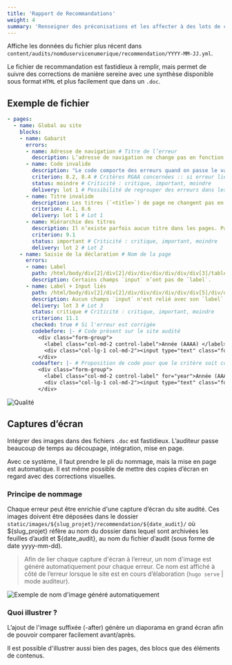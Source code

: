 ```yaml
---
title: 'Rapport de Recommandations'
weight: 4
summary: 'Renseigner des préconisations et les affecter à des lots de correction'
---
```


Affiche les données du fichier plus récent dans `content/audits/nomduservicenumerique/recommendation/YYYY-MM-JJ.yml`.

Le fichier de recommandation est fastidieux à remplir, mais permet de suivre des corrections de manière sereine avec une synthèse disponible sous format `HTML` et plus facilement que dans un `.doc`.

## Exemple de fichier

```yaml
- pages:
  - name: Global au site
    blocks:
    - name: Gabarit
      errors:
      - name: Adresse de navigation # Titre de l’erreur
        description: L’adresse de navigation ne change pas en fonction des pages.
      - name: Code invalide
        description: "Le code comporte des erreurs quand on passe le validateur : https://validator.w3.org/." # Description longue
        criterion: 8.2, 8.4 # Critères RGAA concernées :: si erreur lié à un critère, l'erreur sera reporté dans la déclaration générée
        status: moindre # Criticité : critique, important, moindre
        delivery: lot 1 # Possibilité de regrouper des erreurs dans les lots en haut de page (l'intitulé du champ est libre)
      - name: Titre invalide
        description: Les titres (`<title>`) de page ne changent pas en fonction des pages et ne sont pas pertinents.
        criterion: 4.1, 8.6
        delivery: lot 1 # Lot 1
      - name: Hiérarchie des titres
        description: Il n’existe parfois aucun titre dans les pages. Passer certains titres (haut de page)`<h3>` en `<h1>` ou ajouter des `<h1>` à toutes les pages.
        criterion: 9.1
        status: important # Criticité : critique, important, moindre
        delivery: lot 2 # Lot 2
    - name: Saisie de la déclaration # Nom de la page
      errors:
      - name: Label
        path: /html/body/div[2]/div[2]/div/div/div/div/div/div[3]/table/tbody[1]/tr/td[3]/div/input
        description: Certains champs `input` n’ont pas de `label`.
      - name: Label + Input liés
        path: /html/body/div[2]/div[2]/div/div/div/div/div/div[5]/div/div/div/div/div[2]/div[6]/label # Xpath
        description: Aucun champs `input` n'est relié avec son `label` avec une attribut `for`.
        delivery: lot 3 # Lot 3
        status: critique # Criticité : critique, important, moindre
        criterion: 11.1
        checked: true # Si l'erreur est corrigée
        codebefore: |- # Code présent sur le site audité
          <div class="form-group">
            <label class="col-md-2 control-label">Année (AAAA) </label>
            <div class="col-lg-1 col-md-2"><input type="text" class="form-control"></div>
          </div>
        codeafter: |- # Proposition de code pour que le critère soit conforme
          <div class="form-group">
            <label class="col-md-2 control-label" for="year">Année (AAAA) </label>
            <div class="col-lg-1 col-md-2"><input type="text" class="form-control" id="year"></div>
          </div>
```

![Qualité](/frago/images/qualite.png)

## Captures d’écran

Intégrer des images dans des fichiers `.doc` est fastidieux. L’auditeur passe beaucoup de temps au découpage, intégration, mise en page.

Avec ce système, il faut prendre le pli du nommage, mais la mise en page est automatique. Il est même possible de mettre des copies d’écran en regard avec des corrections visuelles.

### Principe de nommage

Chaque erreur peut être enrichie d'une capture d’écran du site audité. Ces images doivent être
déposées dans le dossier `static/images/${slug_projet}/recommendation/${date_audit}/` où ${slug_projet}
réfère au nom du dossier dans lequel sont archivées les feuilles d’audit et ${date_audit}, au nom
du fichier d’audit (sous forme de date yyyy-mm-dd).

> Afin de lier chaque capture d'écran à l’erreur, un nom d'image est généré automatiquement pour chaque
erreur. Ce nom est affiché à côté de l’erreur lorsque le site est en cours d’élaboration (`hugo serve` | mode auditeur).

![Exemple de nom d'image généré automatiquement](/frago/images/nom-capture-recommandation.png)

### Quoi illustrer ?

L’ajout de l'image suffixée (-after) génère un diaporama en grand écran afin de pouvoir comparer facilement avant/après.

Il est possible d'illustrer aussi bien des pages, des blocs que des éléments de contenus.


